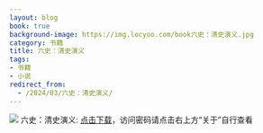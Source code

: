 ```yaml
---
layout: blog
book: true
background-image: https://img.locyoo.com/book六史：清史演义.jpg
category: 书籍
title: 六史：清史演义
tags:
- 书籍
- 小说
redirect_from:
  - /2024/03/六史：清史演义/
---
```

![](https://img.locyoo.com/book六史：清史演义.jpg)
六史：清史演义: <a name = "ref1" href="https://089m.com/f/50983618-1272781166-a6b181?p=3619">点击下载</a>，访问密码请点击右上方“关于”自行查看